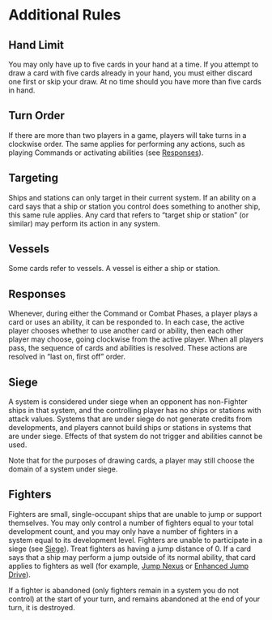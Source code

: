 # Additional Rules

## Hand Limit

You may only have up to five cards in your hand at a time. If you attempt to draw a card with five cards already in your hand, you must either discard one first or skip your draw. At no time should you have more than five cards in hand.

## Turn Order

If there are more than two players in a game, players will take turns in a clockwise order. The same applies for performing any actions, such as playing Commands or activating abilities (see [Responses](/etc/additional-rules.html#responses)).

## Targeting

Ships and stations can only target in their current system. If an ability on a card says that a ship or station you control does something to another ship, this same rule applies. Any card that refers to “target ship or station” (or similar) may perform its action in any system.

## Vessels

Some cards refer to vessels. A vessel is either a ship or station.

## Responses

Whenever, during either the Command or Combat Phases, a player plays a card or uses an ability, it can be responded to. In each case, the active player chooses whether to use another card or ability, then each other player may choose, going clockwise from the active player. When all players pass, the sequence of cards and abilities is resolved. These actions are resolved in “last on, first off” order. 

## Siege

A system is considered under siege when an opponent has non-Fighter ships in that system, and the controlling player has no ships or stations with attack values. Systems that are under siege do not generate credits from developments, and players cannot build ships or stations in systems that are under siege. Effects of that system do not trigger and abilities cannot be used.

Note that for the purposes of drawing cards, a player may still choose the domain of a system under siege. 

## Fighters

Fighters are small, single-occupant ships that are unable to jump or support themselves. You may only control a number of fighters equal to your total development count, and you may only have a number of fighters in a system equal to its development level. Fighters are unable to participate in a siege (see [Siege](/etc/additional-rules.html#siege)). Treat fighters as having a jump distance of 0. If a card says that a ship may perform a jump outside of its normal ability, that card applies to fighters as well (for example, [Jump Nexus](https://www.starcomgame.com/card-database?selectedCard=Jump_Nexus) or [Enhanced Jump Drive](https://www.starcomgame.com/card-database?selectedCard=Enhanced_Jump_Drive)).

If a fighter is abandoned (only fighters remain in a system you do not control) at the start of your turn, and remains abandoned at the end of your turn, it is destroyed.
